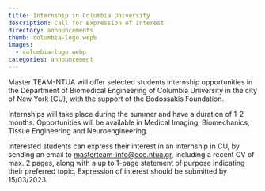 ```yaml
---
title: Internship in Columbia University
description: Call for Expression of Interest
directory: announcements
thumb: columbia-logo.wepb
images:
  - columbia-logo.webp
categories: announcement
---
```

Master TEAM-NTUA will offer selected students internship opportunities in the Department of Biomedical Engineering of Columbia University in the city of New York (CU), with the support of the Bodossakis Foundation. 

Internships will take place during the summer and have a duration of 1-2 months. 
Opportunities will be available in Medical Imaging, Biomechanics, Tissue Engineering and Neuroengineering. 

Interested students can express their interest in an internship in CU, by sending an email to masterteam-info@ece.ntua.gr, including a recent CV of max. 2 pages, along with a up to 1-page statement of purpose indicating their preferred topic. 
Expression of interest should be submitted by 15/03/2023. 
